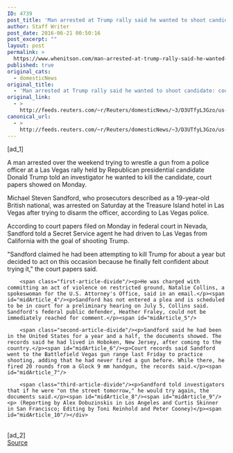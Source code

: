 ```yaml
---
ID: 4739
post_title: 'Man arrested at Trump rally said he wanted to shoot candidate: court papers'
author: Staff Writer
post_date: 2016-06-21 00:50:16
post_excerpt: ""
layout: post
permalink: >
  https://www.whenitson.com/man-arrested-at-trump-rally-said-he-wanted-to-shoot-candidate-court-papers/
published: true
original_cats:
  - domesticNews
original_title:
  - 'Man arrested at Trump rally said he wanted to shoot candidate: court papers'
original_link:
  - >
    http://feeds.reuters.com/~r/Reuters/domesticNews/~3/D3UTfyL3Gzo/us-usa-election-arrest-idUSKCN0Z62FZ
canonical_url:
  - >
    http://feeds.reuters.com/~r/Reuters/domesticNews/~3/D3UTfyL3Gzo/us-usa-election-arrest-idUSKCN0Z62FZ
---
```

 [ad_1]
<br><div id="articleText">
<span id="midArticle_start"/>

<span class="focusParagraph" readability="5"><p><span class="articleLocatio&lt;/span&gt;n">A man arrested over the weekend trying to wrestle a gun from a police officer at a Las Vegas rally held by Republican presidential candidate Donald Trump told an investigator he wanted to kill the candidate, court papers showed on Monday.</span></p></span><span id="midArticle_0"/><p>Michael Steven Sandford, who prosecutors described as a 19-year-old British national, was arrested on Saturday at the Treasure Island hotel in Las Vegas after trying to disarm the officer, according to Las Vegas police.</p><span id="midArticle_1"/><p>According to court papers filed on Monday in federal court in Nevada, Sandford told a Secret Service agent he had driven to Las Vegas from California with the goal of shooting Trump.</p><span id="midArticle_2"/><p>"Sandford claimed he had been attempting to kill Trump for about a year but decided to act on this occasion because he finally felt confident about trying it," the court papers said.</p><span id="midArticle_3"/>
        
        <span class="first-article-divide"/><p>He was charged with committing an act of violence on restricted ground, Natalie Collins, a spokeswoman for the U.S. Attorney's Office, said in an email.</p><span id="midArticle_4"/><p>Sandford has not entered a plea and is scheduled to be in court for a preliminary hearing on July 5, Collins said. Sandford's federal public defender, Heather Fraley, could not be immediately reached for comment.</p><span id="midArticle_5"/>
        
        <span class="second-article-divide"/><p>Sandford said he had been in the United States for a year and a half, the documents showed. The records said he had lived in Hoboken, New Jersey, after coming to the country.</p><span id="midArticle_6"/><p>Court records said Sandford went to the Battlefield Vegas gun range last Friday to practice shooting, adding that he had never fired a gun before. While there, he fired 20 rounds from a Glock 9 mm handgun, the records said.</p><span id="midArticle_7"/>
        
        <span class="third-article-divide"/><p>Sandford told investigators that if he were "on the street tomorrow," he would try again, the documents said.</p><span id="midArticle_8"/><span id="midArticle_9"/><p> (Reporting by Alex Dobuzinskis in Los Angeles and Curtis Skinner in San Francisco; Editing by Toni Reinhold and Peter Cooney)</p><span id="midArticle_10"/></div>
<br>[ad_2]
<br><a href="http://feeds.reuters.com/~r/Reuters/domesticNews/~3/D3UTfyL3Gzo/us-usa-election-arrest-idUSKCN0Z62FZ">Source </a>